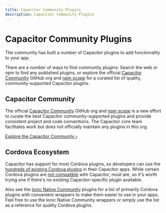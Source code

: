 ```yaml
---
title: Capacitor Community Plugins
description: Capacitor Community Plugins
---
```


# Capacitor Community Plugins

The community has built a number of Capacitor plugins to add functionality to your app.

There are a number of ways to find community plugins: Search the web or npm to find any published plugins, or explore the official [Capacitor Community](https://github.com/capacitor-community) GitHub org and [npm scope](https://npmjs.com/~capacitor-community) for a curated list of quality, community-supported Capacitor plugins.

## Capacitor Community

The official [Capacitor Community](https://github.com/capacitor-community) GitHub org and [npm scope](https://npmjs.com/~capacitor-community) is a new effort to curate the best Capacitor community-supported plugins and provide consistent project and code conventions. The Capacitor core team facilitates work but does not officially maintain any plugins in this org.

[Explore the Capacitor Community &#8250;](https://github.com/capacitor-community)

## Cordova Ecosystem

Capacitor has support for most Cordova plugins, so developers can use the [hundreds of existing Cordova plugins](https://cordova.apache.org/plugins/) in their Capacitor apps. While certain Cordova plugins are [not compatible](/docs/plugins/cordova#known-incompatible-plugins) with Capacitor, most are, so it's worth trying one if there's no existing Capacitor-specific plugin available.

Also see the [Ionic Native Community](https://ionicframework.com/docs/native/community) plugins for a list of primarily Cordova plugins with convenient wrappers to make them easier to use in your apps. Feel free to use the Ionic Native Community wrappers or simply use the list as a reference for quality Cordova plugins.
